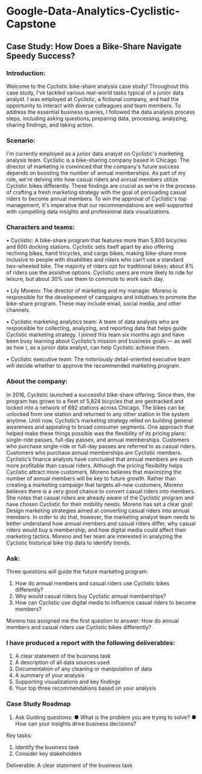 # Google-Data-Analytics-Cyclistic-Capstone
## Case Study: How Does a Bike-Share Navigate Speedy Success?
### Introduction: 
Welcome to the Cyclistic bike-share analysis case study! Throughout this case study, I've tackled various real-world tasks typical of a junior data analyst. I was employed at Cyclistic, a fictional company, and had the opportunity to interact with diverse colleagues and team members. To address the essential business queries, I followed the data analysis process steps, including asking questions, preparing data, processing, analyzing, sharing findings, and taking action.

### Scenario:
I'm currently employed as a junior data analyst on Cyclistic's marketing analysis team. Cyclistic is a bike-sharing company based in Chicago. The director of marketing is convinced that the company's future success depends on boosting the number of annual memberships. As part of my role, we're delving into how casual riders and annual members utilize Cyclistic bikes differently. These findings are crucial as we're in the process of crafting a fresh marketing strategy with the goal of persuading casual riders to become annual members. To win the approval of Cyclistic's top management, it's imperative that our recommendations are well-supported with compelling data insights and professional data visualizations.

### Characters and teams:
•	Cyclistic: A bike-share program that features more than 5,800 bicycles and 600 docking stations. Cyclistic sets itself apart by also offering reclining bikes, hand tricycles, and cargo bikes, making bike-share more inclusive to people with disabilities and riders who can’t use a standard two-wheeled bike. The majority of riders opt for traditional bikes; about 8% of riders use the assistive options. Cyclistic users are more likely to ride for leisure, but about 30% use them to commute to work each day. 

•	Lily Moreno: The director of marketing and my manager. Moreno is responsible for the development of campaigns and initiatives to promote the bike-share program. These may include email, social media, and other channels. 

•	Cyclistic marketing analytics team: A team of data analysts who are responsible for collecting, analyzing, and reporting data that helps guide Cyclistic marketing strategy. I joined this team six months ago and have been busy learning about Cyclistic’s mission and business goals — as well as how I, as a junior data analyst, can help Cyclistic achieve them. 

•	Cyclistic executive team: The notoriously detail-oriented executive team will decide whether to approve the recommended marketing program.

### About the company:
In 2016, Cyclistic launched a successful bike-share offering. Since then, the program has grown to a fleet of 5,824 bicycles that are geotracked and locked into a network of 692 stations across Chicago. The bikes can be unlocked from one station and returned to any other station in the system anytime. Until now, Cyclistic’s marketing strategy relied on building general awareness and appealing to broad consumer segments. One approach that helped make these things possible was the flexibility of its pricing plans: single-ride passes, full-day passes, and annual memberships. Customers who purchase single-ride or full-day passes are referred to as casual riders. Customers who purchase annual memberships are Cyclistic members. Cyclistic’s finance analysts have concluded that annual members are much more profitable than casual riders. Although the pricing flexibility helps Cyclistic attract more customers, Moreno believes that maximizing the number of annual members will be key to future growth. Rather than creating a marketing campaign that targets all-new customers, Moreno believes there is a very good chance to convert casual riders into members. She notes that casual riders are already aware of the Cyclistic program and have chosen Cyclistic for their mobility needs. 
Moreno has set a clear goal: Design marketing strategies aimed at converting casual riders into annual members. In order to do that, however, the marketing analyst team needs to better understand how annual members and casual riders differ, why casual riders would buy a membership, and how digital media could affect their marketing tactics. Moreno and her team are interested in analyzing the Cyclistic historical bike trip data to identify trends.

### Ask:
Three questions will guide the future marketing program: 
1.	How do annual members and casual riders use Cyclistic bikes differently? 
2.	Why would casual riders buy Cyclistic annual memberships? 
3.	How can Cyclistic use digital media to influence casual riders to become members?

Moreno has assigned me the first question to answer: How do annual members and casual riders use Cyclistic bikes differently?

### I have produced a report with the following deliverables: 
1.	A clear statement of the business task 
2.	A description of all data sources used 
3.	Documentation of any cleaning or manipulation of data 
4.	A summary of your analysis 
5.	Supporting visualizations and key findings 
6.	Your top three recommendations based on your analysis

### Case Study Roadmap
1. Ask
Guiding questions:
● What is the problem you are trying to solve?
● How can your insights drive business decisions?

Key tasks:
1. Identify the business task
2. Consider key stakeholders
   
Deliverable: A clear statement of the business task

